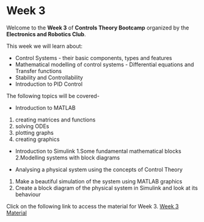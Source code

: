 # Week 3

Welcome to the **Week 3** of **Controls Theory Bootcamp** organized by the **Electronics and Robotics Club**.

This week we will learn about:
*	Control Systems - their basic components, types and features
*	Mathematical modelling of control systems - Differential equations and Transfer functions
*	Stability and Controllability
*	Introduction to PID Control

The following topics will be covered-

*	Introduction to MATLAB
  1. creating matrices and functions 
  2.	solving ODEs 
  3.	plotting graphs 
  4.	creating graphics
  
* Introduction to Simulink
  1.Some fundamental mathematical blocks 
  2.Modelling systems with block diagrams
 
*	Analysing a physical system using the concepts of Control Theory
  1. Make a beautiful simulation of the system using MATLAB graphics 
  2. Create a block diagram of the physical system in Simulink and look at its behaviour



Click on the following link to access the material for Week 3.
[Week 3 Material](https://colab.research.google.com/drive/1cigUpOEQr2sHI_jhMxr8a2eYy2yTctC7#scrollTo=1560db16)




